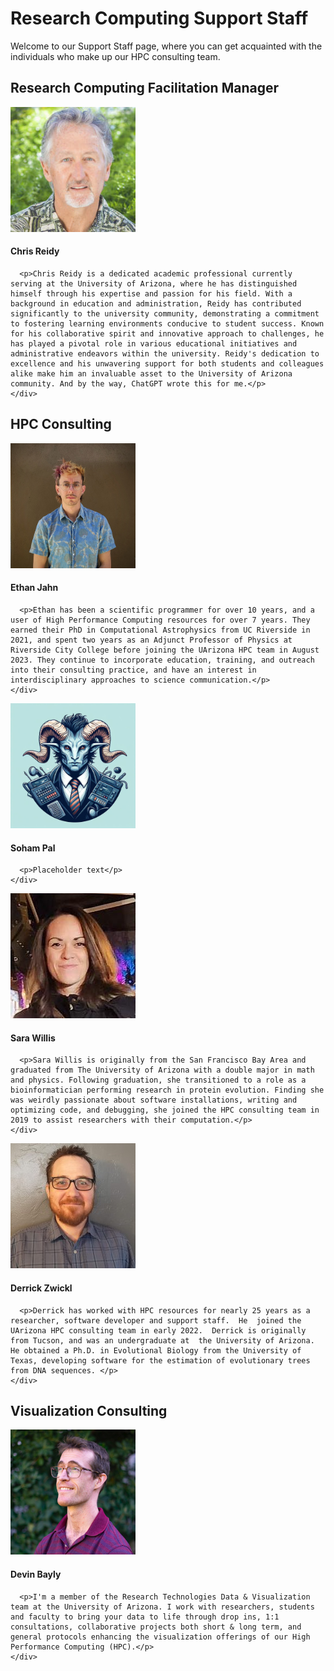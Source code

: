 <meta name="viewport" content="width=device-width, initial-scale=1.0">
<link rel="stylesheet" href="/assets/stylesheets/people.css">

# Research Computing Support Staff


Welcome to our Support Staff page, where you can get acquainted with the individuals who make up our HPC consulting team.

## Research Computing Facilitation Manager

<div class="card-grid">
  <div class="card">
    <img src="images/reidy.jpeg" title="Chris Reidy" style="width:200px;">
    <div class="container">
      <h4><b>Chris Reidy</b></h4>

      <p>Chris Reidy is a dedicated academic professional currently serving at the University of Arizona, where he has distinguished himself through his expertise and passion for his field. With a background in education and administration, Reidy has contributed significantly to the university community, demonstrating a commitment to fostering learning environments conducive to student success. Known for his collaborative spirit and innovative approach to challenges, he has played a pivotal role in various educational initiatives and administrative endeavors within the university. Reidy's dedication to excellence and his unwavering support for both students and colleagues alike make him an invaluable asset to the University of Arizona community. And by the way, ChatGPT wrote this for me.</p>
    </div>
  </div>
</div>




## HPC Consulting

<div class="card-grid">
  <div class="card">
    <img src="images/jahn.png" title="Ethan Jahn" style="width:200px;">
    <div class="container">
      <h4><b>Ethan Jahn</b></h4>

      <p>Ethan has been a scientific programmer for over 10 years, and a user of High Performance Computing resources for over 7 years. They earned their PhD in Computational Astrophysics from UC Riverside in 2021, and spent two years as an Adjunct Professor of Physics at Riverside City College before joining the UArizona HPC team in August 2023. They continue to incorporate education, training, and outreach into their consulting practice, and have an interest in interdisciplinary approaches to science communication.</p>
    </div>
  </div>

  <div class="card">
    <img src="images/c.jpg" title="Soham Pal" style="width:200px;">
    <div class="container">
      <h4><b>Soham Pal</b></h4>

      <p>Placeholder text</p>
    </div>
  </div>

  <div class="card">
    <img src="images/willis.png" title="Sara Willis" style="width:200px;">
    <div class="container">
      <h4><b>Sara Willis</b></h4>

      <p>Sara Willis is originally from the San Francisco Bay Area and graduated from The University of Arizona with a double major in math and physics. Following graduation, she transitioned to a role as a bioinformatician performing research in protein evolution. Finding she was weirdly passionate about software installations, writing and optimizing code, and debugging, she joined the HPC consulting team in 2019 to assist researchers with their computation.</p>
    </div>
  </div>

  <div class="card">
    <img src="images/zwickl.jpeg" title="Derrick Zwickl" style="width:200px;">
    <div class="container">
      <h4><b>Derrick Zwickl</b></h4>

      <p>Derrick has worked with HPC resources for nearly 25 years as a researcher, software developer and support staff.  He  joined the UArizona HPC consulting team in early 2022.  Derrick is originally from Tucson, and was an undergraduate at  the University of Arizona.  He obtained a Ph.D. in Evolutional Biology from the University of Texas, developing software for the estimation of evolutionary trees from DNA sequences. </p>
    </div>
  </div>



</div>




## Visualization Consulting

<div class="card-grid">
  <div class="card">
    <img src="images/bayly.png" title="Devin Bayly" style="width:200px;">
    <div class="container">
      <h4><b>Devin Bayly</b></h4>

      <p>I'm a member of the Research Technologies Data & Visualization team at the University of Arizona. I work with researchers, students and faculty to bring your data to life through drop ins, 1:1 consultations, collaborative projects both short & long term, and general protocols enhancing the visualization offerings of our High Performance Computing (HPC).</p>
    </div>
  </div>
</div>
